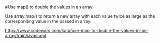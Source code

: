 #Use map() to double the values in an array

Use array.map() to return a new array with each value twice as large as the corresponding value in the passed in array.

https://www.codewars.com/kata/use-map-to-double-the-values-in-an-array/train/javascript